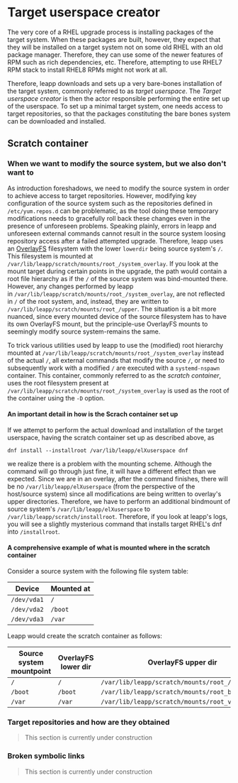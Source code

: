 # Target userspace creator
The very core of a RHEL upgrade process is installing packages of the target
system. When these packages are built, however, they expect that they will
be installed on a target system not on some old RHEL with an old package
manager. Therefore, they can use some of the newer features of RPM such as rich
dependencies, etc. Therefore, attempting to use RHEL7 RPM stack to install RHEL8
RPMs might not work at all.

Therefore, leapp downloads and sets up a very bare-bones installation of the target
system, commonly referred to as _target userspace_. The _Target userspace creator_ is
then the actor responsible performing the entire set up of the userspace. To set up
a minimal target system, one needs access to target repositories, so that the packages
constituting the bare bones system can be downloaded and installed.

## Scratch container
### When we want to modify the source system, but we also don't want to

As introduction foreshadows, we need to modify the source system in order to
achieve access to target repositories. However, modifying key configuration
of the source system such as the repositories defined in `/etc/yum.repos.d`
can be problematic, as the tool doing these temporary modifications needs to
gracefully roll back these changes even in the presence of unforeseen problems.
Speaking plainly, errors in leapp and unforeseen external commands cannot result
in the source system loosing repository access after a failed attempted upgrade.
Therefore, leapp uses an [OverlayFS](https://www.kernel.org/doc/html/latest/filesystems/overlayfs.html)
filesystem with the lower `lowerdir` being source system's `/`. This filesystem
is mounted at `/var/lib/leapp/scratch/mounts/root_/system_overlay`.
If you look at the mount target during certain points in the upgrade,
the path would contain a root file hierarchy as if the `/` of the source system was bind-mounted there.
However, any changes performed by leapp in `/var/lib/leapp/scratch/mounts/root_/system_overlay`,
are not reflected in `/` of the root system, and, instead, they
are written to `/var/lib/leapp/scratch/mounts/root_/upper`. The situation is a
bit more nuanced, since every mounted device of the source filesystem has to
have its own OverlayFS mount, but the principle-use OverlayFS mounts to seemingly
modify source system-remains the same.

To trick various utilities used by leapp to use the (modified) root hierarchy mounted at
`/var/lib/leapp/scratch/mounts/root_/system_overlay` instead of the actual `/`, all external
commands that modify the source `/`, or need to subsequently work with a modified `/` are
executed with a `systemd-nspawn` container. This container, commonly referred to as the _scratch container_,
uses the root filesystem present at `/var/lib/leapp/scratch/mounts/root_/system_overlay`
is used as the root of the container using
the `-D` option.

#### An important detail in how is the Scrach container set up
If we attempt to perform the actual download and installation of the target userspace,
having the scratch container set up as described above, as 
```
dnf install --installroot /var/lib/leapp/elXuserspace dnf
```
we realize there is a problem with the mounting scheme.
Although the command will go through just fine, it will have a
different effect than we expected. Since we are in an overlay, after the command
finishes, there will be no `/var/lib/leapp/elXuserspace` (from the perspective of the host/source system)
since all modifications
are being written to overlay's upper directories. Therefore, we have to perform an
additional bindmount of source system's `/var/lib/leapp/elXuserspace` 
to `/var/lib/leapp/scratch/installroot`. Therefore, if you look at leapp's logs, you will see a slightly
mysterious command that installs target RHEL's dnf into `/installroot`.

#### A comprehensive example of what is mounted where in the scratch container
Consider a source system with the following file system table: 

| Device      | Mounted at |
|--------     |--------    |
| `/dev/vda1` | `/`        |
| `/dev/vda2` | `/boot`    |
| `/dev/vda3` | `/var`     |

Leapp would create the scratch container as follows:

| Source system mountpoint | OverlayFS lower dir | OverlayFS upper dir                             | OverlayFS work dir                             |
|--------------------------|---------------------|---------------------                            |--------------------                            |
| `/`                      | `/`                 | `/var/lib/leapp/scratch/mounts/root_/upper`     | `/var/lib/leapp/scratch/mounts/root_/work`     |
| `/boot`                  | `/boot`             | `/var/lib/leapp/scratch/mounts/root_boot/upper` | `/var/lib/leapp/scratch/mounts/root_boot/work` |
| `/var`                   | `/var`              | `/var/lib/leapp/scratch/mounts/root_var/upper`  | `/var/lib/leapp/scratch/mounts/root_var/work`  |
 
### Target repositories and how are they obtained
> This section is currently under construction

### Broken symbolic links
> This section is currently under construction
